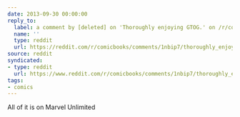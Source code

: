 ```yaml
---
date: 2013-09-30 00:00:00
reply_to:
  label: a comment by [deleted] on 'Thoroughly enjoying GTOG.' on /r/comicbooks
  name: ''
  type: reddit
  url: https://reddit.com/r/comicbooks/comments/1nbip7/thoroughly_enjoying_gtog/cch6ojk/
source: reddit
syndicated:
- type: reddit
  url: https://www.reddit.com/r/comicbooks/comments/1nbip7/thoroughly_enjoying_gtog/cchlrek/
tags:
- comics
---
```


All of it is on Marvel Unlimited